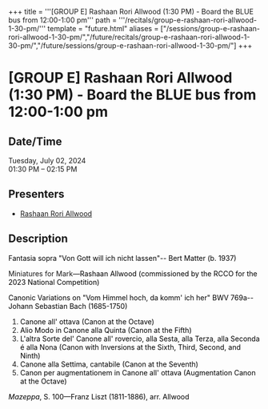 +++
title = '''[GROUP E] Rashaan Rori Allwood (1:30 PM) - Board the BLUE bus from 12:00-1:00 pm'''
path = '''/recitals/group-e-rashaan-rori-allwood-1-30-pm/'''
template = "future.html"
aliases = ["/sessions/group-e-rashaan-rori-allwood-1-30-pm/","/future/recitals/group-e-rashaan-rori-allwood-1-30-pm/","/future/sessions/group-e-rashaan-rori-allwood-1-30-pm/"]
+++

<h1>[GROUP E] Rashaan Rori Allwood (1:30 PM) - Board the BLUE bus from 12:00-1:00 pm</h1>

<h2>Date/Time</h2>
<p>Tuesday, July 02, 2024<br>
01:30 PM – 02:15 PM</p>
<h2>Presenters</h2>
<ul>
<li><a href="/performers/rashaan-rori-allwood/">Rashaan Rori Allwood</a></li>
</ul>
<h2>Description</h2>

<div class="ag87-crtemvc-hsbk"><div class="css-vsf5of"><p class="carina-rte-public-DraftStyleDefault-block"><span style="color: black;">Fantasia sopra "Von Gott will ich nicht lassen"-- Bert Matter (b. 1937)</span></p><p style="text-align:left;" class="carina-rte-public-DraftStyleDefault-block">Miniatures for Mark<span style="color: black;">—Rashaan Allwood (commissioned by the RCCO for the 2023 National Competition)</span></p><p style="text-align:left;" class="carina-rte-public-DraftStyleDefault-block"><span style="color: black;">Canonic Variations on "Vom Himmel hoch, da komm' ich her" BWV 769a--Johann Sebastian Bach (1685-1750)</span></p><ol class="carina-rte-public-DraftStyleDefault-ol"><li style="text-align:left;"><span style="color: black;">Canone all' ottava (Canon at the Octave)</span></li><li style="text-align:left;"><span style="color: black;">Alio Modo in Canone alla Quinta (Canon at the Fifth)</span></li><li style="text-align:left;"><span style="color: black;">L'altra Sorte del' Canone all' rovercio, alla Sesta, alla Terza, alla Seconda é alla Nona (Canon with Inversions at the Sixth, Third, Second, and Ninth)</span></li><li style="text-align:left;"><span style="color: black;">Canone alla Settima, cantabile (Canon at the Seventh)</span></li><li style="text-align:left;"><span style="color: black;">Canon per augmentationem in Canone all' ottava (Augmentation Canon at the Octave)</span></li></ol><p style="text-align:left;" class="carina-rte-public-DraftStyleDefault-block"><span style="color: black;"><span style="font-style: italic;">Mazeppa</span>, S. 100—Franz Liszt (1811-1886),</span> <span style="color: black;">arr. Allwood</span></p></div></div>


